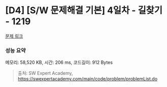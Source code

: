 # [D4] [S/W 문제해결 기본] 4일차 - 길찾기 - 1219 

[문제 링크](https://swexpertacademy.com/main/code/problem/problemDetail.do?contestProbId=AV14geLqABQCFAYD) 

### 성능 요약

메모리: 58,520 KB, 시간: 206 ms, 코드길이: 912 Bytes



> 출처: SW Expert Academy, https://swexpertacademy.com/main/code/problem/problemList.do